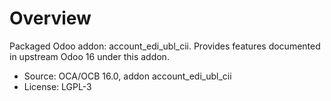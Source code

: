 # Overview

Packaged Odoo addon: account_edi_ubl_cii. Provides features documented in upstream Odoo 16 under this addon.

- Source: OCA/OCB 16.0, addon account_edi_ubl_cii
- License: LGPL-3
